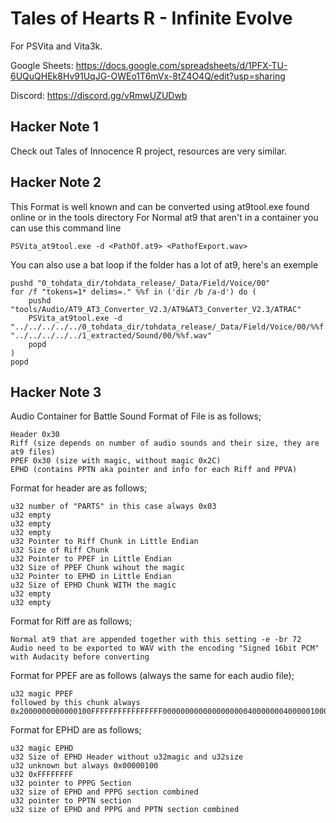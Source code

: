 # Tales of Hearts R - Infinite Evolve
For PSVita and Vita3k.  

Google Sheets: https://docs.google.com/spreadsheets/d/1PFX-TU-6UQuQHEk8Hv91UqJG-OWEo1T6mVx-8tZ4O4Q/edit?usp=sharing  

Discord: https://discord.gg/vRmwUZUDwb  


## Hacker Note 1
Check out Tales of Innocence R project, resources are very similar.


## Hacker Note 2
This Format is well known and can be converted using at9tool.exe found online or in the tools directory
For Normal at9 that aren't in a container you can use this command line
```
PSVita_at9tool.exe -d <PathOf.at9> <PathofExport.wav>
```
You can also use a bat loop if the folder has a lot of at9, here's an exemple
```
pushd "0_tohdata_dir/tohdata_release/_Data/Field/Voice/00"
for /f "tokens=1* delims=." %%f in ('dir /b /a-d') do (
	pushd "tools/Audio/AT9_AT3_Converter_V2.3/AT9&AT3_Converter_V2.3/ATRAC"
    PSVita_at9tool.exe -d "../../../../../0_tohdata_dir/tohdata_release/_Data/Field/Voice/00/%%f.at9" "../../../../../1_extracted/Sound/00/%%f.wav"
	popd
)
popd
```

## Hacker Note 3 
Audio Container for Battle Sound
Format of File is as follows;
```
Header 0x30
Riff (size depends on number of audio sounds and their size, they are at9 files)
PPEF 0x30 (size with magic, without magic 0x2C)
EPHD (contains PPTN aka pointer and info for each Riff and PPVA)
```

Format for header are as follows;
```
u32 number of "PARTS" in this case always 0x03
u32 empty
u32 empty
u32 empty
u32 Pointer to Riff Chunk in Little Endian
u32 Size of Riff Chunk
u32 Pointer to PPEF in Little Endian
u32 Size of PPEF Chunk wihout the magic
u32 Pointer to EPHD in Little Endian
u32 Size of EPHD Chunk WITH the magic
u32 empty
u32 empty
```

Format for Riff are as follows;
```
Normal at9 that are appended together with this setting -e -br 72
Audio need to be exported to WAV with the encoding "Signed 16bit PCM" with Audacity before converting
```

Format for PPEF are as follows (always the same for each audio file);
```
u32 magic PPEF
followed by this chunk always
0x2000000000000100FFFFFFFFFFFFFFFF00000000000000000004000000040000010000000000000000000000
```

Format for EPHD are as follows;
```
u32 magic EPHD
u32 Size of EPHD Header without u32magic and u32size
u32 unknown but always 0x00000100
u32 0xFFFFFFFF
u32 pointer to PPPG Section
u32 size of EPHD and PPPG section combined
u32 pointer to PPTN section
u32 size of EPHD and PPPG and PPTN section combined

```

